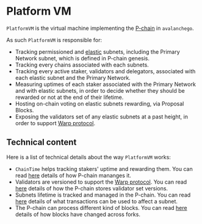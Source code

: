 # Platform VM

`PlatformVM` is the virtual machine implementing the [P-chain](https://support.avax.network/en/articles/4058243-what-is-the-platform-chain-p-chain) in `avalanchego`.

As such `PlatformVM` is responsible for:

- Tracking permissioned and [elastic](https://medium.com/avalancheavax/banff-elastic-subnets-44042f41e34c) subnets, including the Primary Network subnet, which is defined in P-chain genesis.
- Tracking every chains associated with each subnets.
- Tracking every active staker, validators and delegators, associated with each elastic subnet and the Primary Network.
- Measuring uptimes of each staker associated with the Primary Network and with elastic subnets, in order to decide whether they should be rewarded or not at the end of their lifetime.
- Hosting on-chain voting on elastic subnets rewarding, via Proposal Blocks.
- Exposing the validators set of any elastic subnets at a past height, in order to support [Warp protocol](https://medium.com/avalancheavax/avalanche-warp-messaging-awm-launches-with-the-first-native-subnet-to-subnet-message-on-avalanche-c0ceec32144a).

## Technical content

Here is a list of technical details about the way `PlatformVM` works:

- `ChainTime` helps tracking stakers' uptime and rewarding them. You can read [here](https://github.com/ava-labs/avalanchego/tree/master/vms/platformvm/docs/chain_time.md) details of how P-chain mananges it.
- Validators are versioned to support the [Warp protocol](https://medium.com/avalancheavax/avalanche-warp-messaging-awm-launches-with-the-first-native-subnet-to-subnet-message-on-avalanche-c0ceec32144a). You can read [here](https://github.com/ava-labs/avalanchego/tree/master/vms/platformvm/docs/validators_versioning.md) details of how the P-chain stores validator set versions.
- Subnets lifetime is tracked and managed in the P-chain. You can read [here](https://github.com/ava-labs/avalanchego/tree/master/vms/platformvm/docs/subnets.md) details of what transactions can be used to affect a subnet.
- The P-chain can process different kind of blocks. You can read [here](https://github.com/ava-labs/avalanchego/tree/master/vms/platformvm/docs/block_formation_logic.md) details of how blocks have changed across forks.
